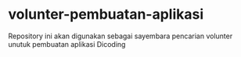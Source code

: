 # volunter-pembuatan-aplikasi
Repository ini akan digunakan  sebagai sayembara pencarian volunter unutuk pembuatan aplikasi Dicoding
